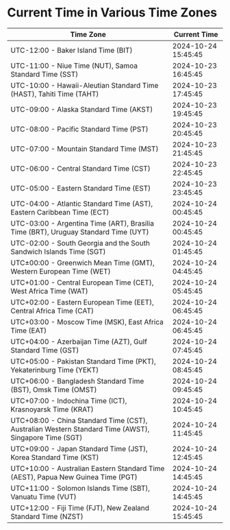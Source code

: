 # Current Time in Various Time Zones

| Time Zone | Current Time |
|-----------|--------------|
| UTC-12:00 - Baker Island Time (BIT) | 2024-10-24 15:45:45 |
| UTC-11:00 - Niue Time (NUT), Samoa Standard Time (SST) | 2024-10-23 16:45:45 |
| UTC-10:00 - Hawaii-Aleutian Standard Time (HAST), Tahiti Time (TAHT) | 2024-10-23 17:45:45 |
| UTC-09:00 - Alaska Standard Time (AKST) | 2024-10-23 19:45:45 |
| UTC-08:00 - Pacific Standard Time (PST) | 2024-10-23 20:45:45 |
| UTC-07:00 - Mountain Standard Time (MST) | 2024-10-23 21:45:45 |
| UTC-06:00 - Central Standard Time (CST) | 2024-10-23 22:45:45 |
| UTC-05:00 - Eastern Standard Time (EST) | 2024-10-23 23:45:45 |
| UTC-04:00 - Atlantic Standard Time (AST), Eastern Caribbean Time (ECT) | 2024-10-24 00:45:45 |
| UTC-03:00 - Argentina Time (ART), Brasília Time (BRT), Uruguay Standard Time (UYT) | 2024-10-24 00:45:45 |
| UTC-02:00 - South Georgia and the South Sandwich Islands Time (SGT) | 2024-10-24 01:45:45 |
| UTC±00:00 - Greenwich Mean Time (GMT), Western European Time (WET) | 2024-10-24 04:45:45 |
| UTC+01:00 - Central European Time (CET), West Africa Time (WAT) | 2024-10-24 05:45:45 |
| UTC+02:00 - Eastern European Time (EET), Central Africa Time (CAT) | 2024-10-24 06:45:45 |
| UTC+03:00 - Moscow Time (MSK), East Africa Time (EAT) | 2024-10-24 06:45:45 |
| UTC+04:00 - Azerbaijan Time (AZT), Gulf Standard Time (GST) | 2024-10-24 07:45:45 |
| UTC+05:00 - Pakistan Standard Time (PKT), Yekaterinburg Time (YEKT) | 2024-10-24 08:45:45 |
| UTC+06:00 - Bangladesh Standard Time (BST), Omsk Time (OMST) | 2024-10-24 09:45:45 |
| UTC+07:00 - Indochina Time (ICT), Krasnoyarsk Time (KRAT) | 2024-10-24 10:45:45 |
| UTC+08:00 - China Standard Time (CST), Australian Western Standard Time (AWST), Singapore Time (SGT) | 2024-10-24 11:45:45 |
| UTC+09:00 - Japan Standard Time (JST), Korea Standard Time (KST) | 2024-10-24 12:45:45 |
| UTC+10:00 - Australian Eastern Standard Time (AEST), Papua New Guinea Time (PGT) | 2024-10-24 14:45:45 |
| UTC+11:00 - Solomon Islands Time (SBT), Vanuatu Time (VUT) | 2024-10-24 14:45:45 |
| UTC+12:00 - Fiji Time (FJT), New Zealand Standard Time (NZST) | 2024-10-24 15:45:45 |
